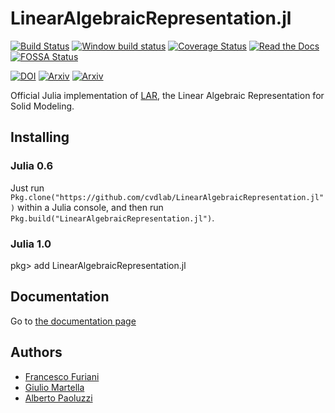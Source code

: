 # LinearAlgebraicRepresentation.jl

[![Build Status](https://img.shields.io/travis/cvdlab/LinearAlgebraicRepresentation.jl/master.svg?label=Linux+/+macOS)](https://travis-ci.org/cvdlab/LinearAlgebraicRepresentation.jl)
[![Window build status](https://ci.appveyor.com/api/projects/status/6hjh8qx2u4asr73a/branch/master?svg=true)](https://ci.appveyor.com/project/furio/linearalgebraicrepresentation-jl/branch/master)
[![Coverage Status](https://coveralls.io/repos/github/cvdlab/LinearAlgebraicRepresentation.jl/badge.svg?branch=master)](https://coveralls.io/github/cvdlab/LinearAlgebraicRepresentation.jl?branch=master)
[![Read the Docs](https://img.shields.io/readthedocs/pip.svg)](https://cvdlab.github.io/LinearAlgebraicRepresentation.jl/)
[![FOSSA Status](https://app.fossa.io/api/projects/git%2Bgithub.com%2Fcvdlab%2FLinearAlgebraicRepresentation.jl.svg?type=shield)](https://app.fossa.io/projects/git%2Bgithub.com%2Fcvdlab%2FLinearAlgebraicRepresentation.jl?ref=badge_shield)

[![DOI](https://zenodo.org/badge/doi/10.1016/j.cad.2013.08.044.svg)](http://dx.doi.org/10.1016/j.cad.2013.08.044)
[![Arxiv](http://img.shields.io/badge/Arxiv-1704.00142-b31b1b.svg)](https://arxiv.org/abs/1704.00142)
[![Arxiv](http://img.shields.io/badge/Arxiv-1710.07819-b31b1b.svg)](https://arxiv.org/abs/1710.07819)


Official Julia implementation of [LAR](http://dx.doi.org/10.1016/j.cad.2013.08.044), the Linear Algebraic Representation for Solid Modeling.

## Installing

### Julia 0.6
Just run `Pkg.clone("https://github.com/cvdlab/LinearAlgebraicRepresentation.jl")` within a Julia console, and then run `Pkg.build("LinearAlgebraicRepresentation.jl")`.

### Julia 1.0
pkg> add LinearAlgebraicRepresentation.jl

## Documentation

Go to [the documentation page](https://cvdlab.github.io/LinearAlgebraicRepresentation.jl/)

## Authors
* [Francesco Furiani](https://github.com/furio)
* [Giulio Martella](https://github.com/giuliom95)
* [Alberto Paoluzzi](https://github.com/apaoluzzi)
